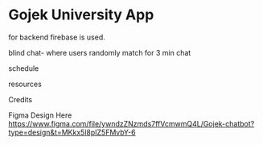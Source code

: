# Gojek University App
for backend firebase is used.

blind chat- where users randomly match for 3 min chat

schedule

resources

Credits

Figma Design Here https://www.figma.com/file/ywndzZNzmds7ffVcmwmQ4L/Gojek-chatbot?type=design&t=MKkx5l8pIZ5FMvbY-6

